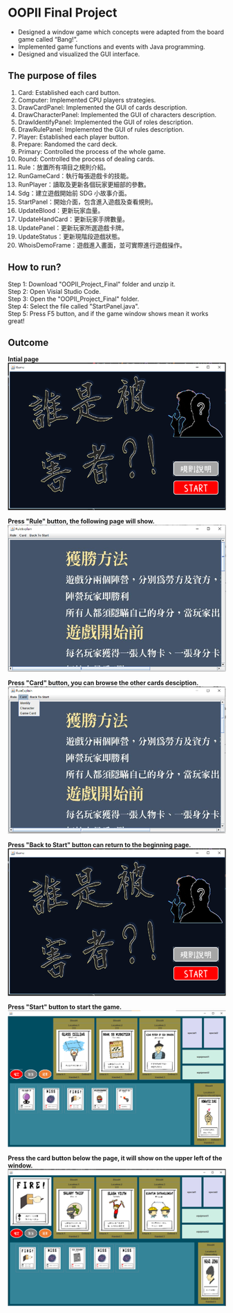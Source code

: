 # OOPII Final Project
* Designed a window game which concepts were adapted from the board game called “Bang!”.
* Implemented game functions and events with Java programming.
* Designed and visualized the GUI interface.

## The purpose of files
1. Card: Established each card button.
2. Computer: Implemented CPU players strategies.
3. DrawCardPanel: Implemented the GUI of cards description.
4. DrawCharacterPanel: Implemented the GUI of characters description.
5. DrawIdentifyPanel: Implemented the GUI of roles description.
6. DrawRulePanel: Implemented the GUI of rules description.
7. Player: Established each player button.
8. Prepare: Randomed the card deck.
9. Primary: Controlled the process of the whole game.
10. Round: Controlled the process of dealing cards.
11. Rule：放置所有項目之規則介紹。
12. RunGameCard：執行每張遊戲卡的技能。
13. RunPlayer：讀取及更新各個玩家更細部的參數。
14. Sdg：建立遊戲開始前 SDG 小故事介面。
15. StartPanel：開始介面，包含進入遊戲及查看規則。
16. UpdateBlood：更新玩家血量。
17. UpdateHandCard：更新玩家手牌數量。
18. UpdatePanel：更新玩家所選遊戲卡牌。
19. UpdateStatus：更新現階段遊戲狀態。
20. WhoisDemoFrame：遊戲進入畫面，並可實際進行遊戲操作。

## How to run?

Step 1: Download "OOPII_Project_Final" folder and unzip it.<br>
Step 2: Open Visial Studio Code.<br>
Step 3: Open the "OOPII_Project_Final" folder.<br>
Step 4: Select the file called "StartPanel.java".<br>
Step 5: Press F5 button, and if the game window shows mean it works great!<br>

## Outcome
**Intial page**<br>
![Alt text](https://github.com/wangjohn5507/OOPII_Final_Project/blob/main/Resource/begin.png?raw=true)

**Press "Rule" button, the following page will show.**<br>
![Alt_text](https://github.com/wangjohn5507/OOPII_Final_Project/blob/main/Resource/rule.png?raw=true)

**Press "Card" button, you can browse the other cards desciption.**<br>
![Alt_text](https://github.com/wangjohn5507/OOPII_Final_Project/blob/main/Resource/return.png?raw=true)

**Press "Back to Start" button can return to the beginning page.**<br>
![Alt_text](https://github.com/wangjohn5507/OOPII_Final_Project/blob/main/Resource/begin.png?raw=true)

**Press "Start" button to start the game.**<br>
![Alt_text](https://github.com/wangjohn5507/OOPII_Final_Project/blob/main/Resource/startgame.png?raw=true)

**Press the card button below the page, it will show on the upper left of the window.**<br>
![Alt_text](https://github.com/wangjohn5507/OOPII_Final_Project/blob/main/Resource/process.png?raw=true)




